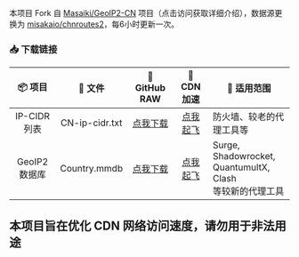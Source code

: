 本项目 Fork 自 [Masaiki/GeoIP2-CN](https://github.com/Masaiki/GeoIP2-CN) 项目（点击访问获取详细介绍），数据源更换为 [misakaio/chnroutes2](https://github.com/misakaio/chnroutes2)，每6小时更新一次。

### 📥 下载链接
| 📦 项目 | 📃 文件 | 🐙 GitHub RAW | 🚀 CDN 加速 | 🔧 适用范围
|  :--:  |  :--:  |     :--:     |     :--:    | ---- |
| IP-CIDR 列表 | CN-ip-cidr.txt | [点我下载](https://github.com/mkfd/GeoIP2-CN/raw/release/CN-ip-cidr.txt) | [点我起飞](https://cdn.jsdelivr.net/gh/mkfd/GeoIP2-CN@release/CN-ip-cidr.txt) | 防火墙、较老的代理工具等 | 
| GeoIP2 数据库 | Country.mmdb | [点我下载](https://github.com/mkfd/GeoIP2-CN/raw/release/Country.mmdb) | [点我起飞](https://cdn.jsdelivr.net/gh/mkfd/GeoIP2-CN@release/Country.mmdb) | Surge, Shadowrocket,<br>QuantumultX, Clash<br>等较新的代理工具|

## 本项目旨在优化 CDN 网络访问速度，请勿用于非法用途
